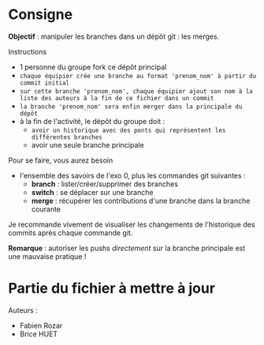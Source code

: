# Consigne

**Objectif** : manipuler les branches dans un dépôt git : les merges.

Instructions
 - 1 personne du groupe fork ce dépôt principal
 - `chaque équipier crée une branche au format 'prenom_nom' à partir du commit initial`
 - `sur cette branche 'prenom_nom', chaque équipier ajout son nom à la liste des auteurs à la fin de ce fichier dans un commit`
 - `la branche 'prenom_nom' sera enfin merger dans la principale du dépôt`
 - à la fin de l'activité, le dépôt du groupe doit :
   - `avoir un historique avec des ponts qui représentent les différentes branches`
   - avoir une seule branche principale

Pour se faire, vous aurez besoin
 - l'ensemble des savoirs de l'exo 0, plus les commandes git suivantes :
   - **branch** : lister/créer/supprimer des branches
   - **switch** : se déplacer sur une branche
   - **merge** : récupérer les contributions d'une branche dans la branche courante

Je recommande vivement de visualiser les changements de l'historique des commits
après chaque commande git.

**Remarque** : autoriser les pushs *directement* sur la branche principale est une mauvaise pratique !

# Partie du fichier à mettre à jour

Auteurs :
 - Fabien Rozar
 - Brice HUET